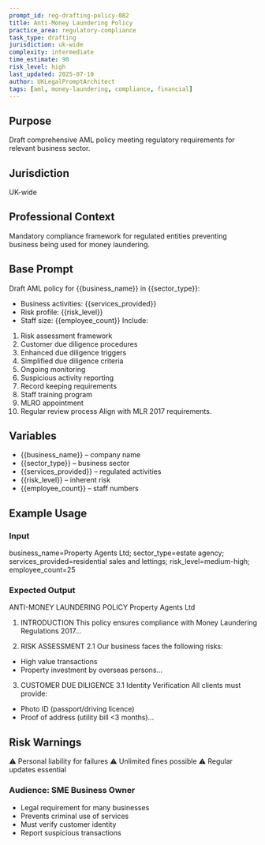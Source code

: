 ```yaml
---
prompt_id: reg-drafting-policy-082
title: Anti-Money Laundering Policy
practice_area: regulatory-compliance
task_type: drafting
jurisdiction: uk-wide
complexity: intermediate
time_estimate: 90
risk_level: high
last_updated: 2025-07-10
author: UKLegalPromptArchitect
tags: [aml, money-laundering, compliance, financial]
---
```


## Purpose
Draft comprehensive AML policy meeting regulatory requirements for relevant business sector.

## Jurisdiction
UK-wide

## Professional Context
Mandatory compliance framework for regulated entities preventing business being used for money laundering.

## Base Prompt
Draft AML policy for {{business_name}} in {{sector_type}}:
- Business activities: {{services_provided}}
- Risk profile: {{risk_level}}
- Staff size: {{employee_count}}
Include:
1. Risk assessment framework
2. Customer due diligence procedures
3. Enhanced due diligence triggers
4. Simplified due diligence criteria
5. Ongoing monitoring
6. Suspicious activity reporting
7. Record keeping requirements
8. Staff training program
9. MLRO appointment
10. Regular review process
Align with MLR 2017 requirements.

## Variables
- {{business_name}} – company name
- {{sector_type}} – business sector
- {{services_provided}} – regulated activities
- {{risk_level}} – inherent risk
- {{employee_count}} – staff numbers

## Example Usage
### Input
business_name=Property Agents Ltd; sector_type=estate agency; services_provided=residential sales and lettings; risk_level=medium-high; employee_count=25

### Expected Output
ANTI-MONEY LAUNDERING POLICY
Property Agents Ltd

1. INTRODUCTION
This policy ensures compliance with Money Laundering Regulations 2017...

2. RISK ASSESSMENT
2.1 Our business faces the following risks:
- High value transactions
- Property investment by overseas persons...

3. CUSTOMER DUE DILIGENCE
3.1 Identity Verification
All clients must provide:
- Photo ID (passport/driving licence)
- Proof of address (utility bill <3 months)...

## Risk Warnings
⚠️ Personal liability for failures
⚠️ Unlimited fines possible
⚠️ Regular updates essential

### Audience: SME Business Owner
- Legal requirement for many businesses
- Prevents criminal use of services
- Must verify customer identity
- Report suspicious transactions
